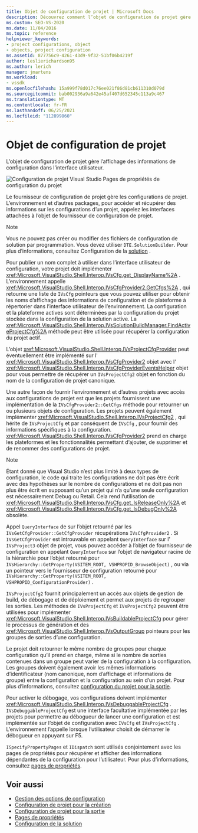 ```yaml
---
title: Objet de configuration de projet | Microsoft Docs
description: Découvrez comment l’objet de configuration de projet gère l’affichage des informations de configuration dans l’interface utilisateur.
ms.custom: SEO-VS-2020
ms.date: 11/04/2016
ms.topic: reference
helpviewer_keywords:
- project configurations, object
- objects, project configuration
ms.assetid: 877756c9-4261-43d9-9f32-51bf06b4219f
author: leslierichardson95
ms.author: lerich
manager: jmartens
ms.workload:
- vssdk
ms.openlocfilehash: 15a999f78d017c76ee021f86d81cb611310d079d
ms.sourcegitcommit: bab002936a9a642e45af407d652345c113a9c467
ms.translationtype: MT
ms.contentlocale: fr-FR
ms.lasthandoff: 06/25/2021
ms.locfileid: "112899860"
---
```

# <a name="project-configuration-object"></a>Objet de configuration de projet
L’objet de configuration de projet gère l’affichage des informations de configuration dans l’interface utilisateur.

 ![Configuration de projet Visual Studio](../../extensibility/internals/media/vsprojectcfg.gif "vsProjectCfg") Pages de propriétés de configuration du projet

 Le fournisseur de configuration de projet gère les configurations de projet. L’environnement et d’autres packages, pour accéder et récupérer des informations sur les configurations d’un projet, appelez les interfaces attachées à l’objet de fournisseur de configuration de projet.

> [!NOTE]
> Vous ne pouvez pas créer ou modifier des fichiers de configuration de solution par programmation. Vous devez utiliser `DTE.SolutionBuilder`. Pour plus d’informations, consultez Configuration de la [solution](../../extensibility/internals/solution-configuration.md) .

 Pour publier un nom complet à utiliser dans l’interface utilisateur de configuration, votre projet doit implémenter <xref:Microsoft.VisualStudio.Shell.Interop.IVsCfg.get_DisplayName%2A> . L’environnement appelle <xref:Microsoft.VisualStudio.Shell.Interop.IVsCfgProvider2.GetCfgs%2A> , qui retourne une liste de `IVsCfg` pointeurs que vous pouvez utiliser pour obtenir les noms d’affichage des informations de configuration et de plateforme à répertorier dans l’interface utilisateur de l’environnement. La configuration et la plateforme actives sont déterminées par la configuration du projet stockée dans la configuration de la solution active. La <xref:Microsoft.VisualStudio.Shell.Interop.IVsSolutionBuildManager.FindActiveProjectCfg%2A> méthode peut être utilisée pour récupérer la configuration du projet actif.

 L’objet <xref:Microsoft.VisualStudio.Shell.Interop.IVsProjectCfgProvider> peut éventuellement être implémenté sur l' <xref:Microsoft.VisualStudio.Shell.Interop.IVsCfgProvider2> objet avec l' <xref:Microsoft.VisualStudio.Shell.Interop.IVsCfgProviderEventsHelper> objet pour vous permettre de récupérer un `IVsProjectCfg2` objet en fonction du nom de la configuration de projet canonique.

 Une autre façon de fournir l’environnement et d’autres projets avec accès aux configurations de projet est que les projets fournissent une implémentation de la `IVsCfgProvider2::GetCfgs` méthode pour retourner un ou plusieurs objets de configuration. Les projets peuvent également implémenter <xref:Microsoft.VisualStudio.Shell.Interop.IVsProjectCfg2> , qui hérite de `IVsProjectCfg` et par conséquent de `IVsCfg` , pour fournir des informations spécifiques à la configuration. <xref:Microsoft.VisualStudio.Shell.Interop.IVsCfgProvider2> prend en charge les plateformes et les fonctionnalités permettant d’ajouter, de supprimer et de renommer des configurations de projet.

> [!NOTE]
> Étant donné que Visual Studio n’est plus limité à deux types de configuration, le code qui traite les configurations ne doit pas être écrit avec des hypothèses sur le nombre de configurations et ne doit pas non plus être écrit en supposant qu’un projet qui n’a qu’une seule configuration est nécessairement Debug ou Retail. Cela rend l’utilisation de <xref:Microsoft.VisualStudio.Shell.Interop.IVsCfg.get_IsReleaseOnly%2A> et <xref:Microsoft.VisualStudio.Shell.Interop.IVsCfg.get_IsDebugOnly%2A> obsolète.

 Appel `QueryInterface` de sur l’objet retourné par les `IVsGetCfgProvider::GetCfgProvider` récupérations `IVsCfgProvider2` . Si `IVsGetCfgProvider` est introuvable en appelant `QueryInterface` sur l' `IVsProject3` objet de projet, vous pouvez accéder à l’objet de fournisseur de configuration en appelant `QueryInterface` sur l’objet de navigateur racine de la hiérarchie pour l’objet retourné pour `IVsHierarchy::GetProperty(VSITEM_ROOT, VSHPROPID_BrowseObject)` , ou via un pointeur vers le fournisseur de configuration retourné pour `IVsHierarchy::GetProperty(VSITEM_ROOT, VSHPROPID_ConfigurationProvider)` .

 `IVsProjectCfg2` fournit principalement un accès aux objets de gestion de build, de débogage et de déploiement et permet aux projets de regrouper les sorties. Les méthodes de `IVsProjectCfg` et `IVsProjectCfg2` peuvent être utilisées pour implémenter <xref:Microsoft.VisualStudio.Shell.Interop.IVsBuildableProjectCfg> pour gérer le processus de génération et des <xref:Microsoft.VisualStudio.Shell.Interop.IVsOutputGroup> pointeurs pour les groupes de sorties d’une configuration.

 Le projet doit retourner le même nombre de groupes pour chaque configuration qu’il prend en charge, même si le nombre de sorties contenues dans un groupe peut varier de la configuration à la configuration. Les groupes doivent également avoir les mêmes informations d’identificateur (nom canonique, nom d’affichage et informations de groupe) entre la configuration et la configuration au sein d’un projet. Pour plus d’informations, consultez [configuration du projet pour la sortie](../../extensibility/internals/project-configuration-for-output.md).

 Pour activer le débogage, vos configurations doivent implémenter <xref:Microsoft.VisualStudio.Shell.Interop.IVsDebuggableProjectCfg> . `IVsDebuggableProjectCfg` est une interface facultative implémentée par les projets pour permettre au débogueur de lancer une configuration et est implémentée sur l’objet de configuration avec `IVsCfg` et `IVsProjectCfg` . L’environnement l’appelle lorsque l’utilisateur choisit de démarrer le débogueur en appuyant sur F5.

 `ISpecifyPropertyPages` et `IDispatch` sont utilisés conjointement avec les pages de propriétés pour récupérer et afficher des informations dépendantes de la configuration pour l’utilisateur. Pour plus d’informations, consultez [pages de propriétés](../../extensibility/internals/property-pages.md).

## <a name="see-also"></a>Voir aussi
- [Gestion des options de configuration](../../extensibility/internals/managing-configuration-options.md)
- [Configuration de projet pour la création](../../extensibility/internals/project-configuration-for-building.md)
- [Configuration de projet pour la sortie](../../extensibility/internals/project-configuration-for-output.md)
- [Pages de propriétés](../../extensibility/internals/property-pages.md)
- [Configuration de la solution](../../extensibility/internals/solution-configuration.md)
